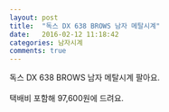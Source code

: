 ```yaml
---
layout: post
title:  "독스 DX 638 BROWS 남자 메탈시계"
date:   2016-02-12 11:18:42
categories: 남자시계
comments: true
---
```


독스 DX 638 BROWS 남자 메탈시계 팔아요. 
<br><br>
택배비 포함해 97,600원에 드려요.<br>
<br>
<img class="image" src="https://4.bp.blogspot.com/-Uq2WUr3r_rg/W-dJILUvNhI/AAAAAAAAAsU/t-286dNCflAQ3Sr1iccLVFZAw239JxxBwCLcBGAs/s320/234623453.jpg" alt=""/>
<br>
<br>
<img class="image" src="http://www.nbbang.co.kr/data/webedit/20171207132806_mfcpmpke.jpg" alt=""/>
